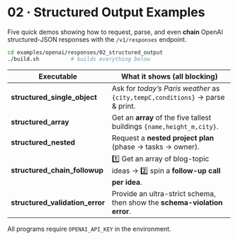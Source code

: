 # 02 · Structured Output Examples

Five quick demos showing how to request, parse, and even **chain** OpenAI
structured-JSON responses with the `/v1/responses` endpoint.

```bash
cd examples/openai/responses/02_structured_output
./build.sh          # builds everything below
````

| Executable                        | What it shows (all blocking)                                                   |
| --------------------------------- | ------------------------------------------------------------------------------ |
| **structured\_single\_object**    | Ask for *today’s Paris weather* as `{city,tempC,conditions}` → parse & print.  |
| **structured\_array**             | Get an **array** of the five tallest buildings `{name,height_m,city}`.         |
| **structured\_nested**            | Request a **nested project plan** (phase → tasks → owner).                     |
| **structured\_chain\_followup**   | 1️⃣ Get an array of blog-topic ideas → 2️⃣ spin a **follow-up call per idea**. |
| **structured\_validation\_error** | Provide an ultra-strict schema, then show the **schema-violation error**.      |

All programs require `OPENAI_API_KEY` in the environment.
